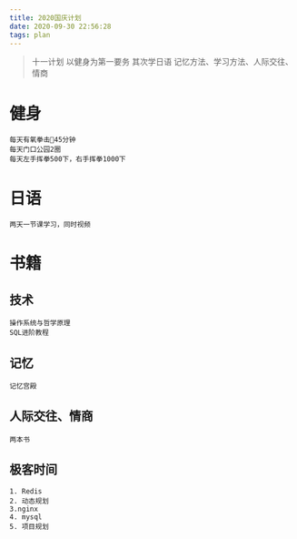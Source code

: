 ```yaml
---
title: 2020国庆计划
date: 2020-09-30 22:56:28
tags: plan
---
```


> 十一计划
> 以健身为第一要务
> 其次学日语
> 记忆方法、学习方法、人际交往、情商

 <!-- more -->
# 健身
```
每天有氧拳击🥊45分钟
每天门口公园2圈
每天左手挥拳500下，右手挥拳1000下
```
# 日语
```
两天一节课学习，同时视频
```

# 书籍
## 技术
```
操作系统与哲学原理
SQL进阶教程
```

## 记忆
```
记忆宫殿
```

## 人际交往、情商
```
两本书
```

## 极客时间
```
1. Redis
2. 动态规划
3.nginx
4. mysql
5. 项目规划
```